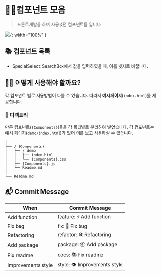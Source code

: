 # 👨‍🏫컴포넌트 모음

> 프론트개발을 하며 사용했던 컴포넌트들 입니다.

![](https://i.imgur.com/xPi8Fq4.jpg){: width="100%" }

## 📚 컴포넌트 목록

- SpecialSelect: SearchBox에서 값을 입력하였을 때, 이를 뱃지로 바꿉니다.

## 🤷‍♂️ 어떻게 사용해야 할까요?

각 컴포넌트 별로 사용방법이 다를 수 있습니다. 따라서 **예시페이지**(`index.html`)를 제공합니다.

### 📂 디렉토리

만든 컴포넌트(`{Components}`)들을 각 폴더별로 분리하여 넣었습니다.
각 컴포넌트는 예시 페이지(`demo/index.html`)가 있어 이를 보고 사용하실 수 있습니다.

```
│
├── / {Components}
│   ├── / demo
│   │   ├── index.html
│   │   └── {Components}.css
│   ├── {Components}.js
│   └── Readme.md
│
└── Readme.md
```

## 📬 Commit Message

| When               | Commit Message              |
| ------------------ | --------------------------- |
| Add function       | feature: ⚡️ Add function        |
| Fix bug            | fix: 🐞 Fix bug              |
| Refactoring        | refactor: 🛠 Refactoring     |
| Add package        | package: 📦 Add package      |
| Fix readme         | docs: 📚 Fix readme          |
| Improvements style | style: 👁 Improvements style |
